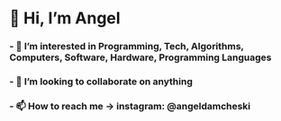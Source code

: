 #  👋 Hi, I’m Angel
### - 👀 I’m interested in Programming, Tech, Algorithms, Computers, Software, Hardware, Programming Languages
### - 💞️ I’m looking to collaborate on anything
### - 📫 How to reach me -> instagram: @angeldamcheski

<!---
angeldamcheski/angeldamcheski is a ✨ special ✨ repository because its `README.md` (this file) appears on your GitHub profile.
You can click the Preview link to take a look at your changes.
--->
